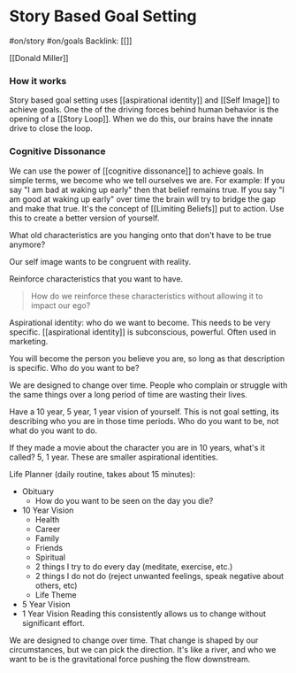 # Story Based Goal Setting
#on/story #on/goals 
Backlink: [[]]

[[Donald Miller]]


### How it works
Story based goal setting uses [[aspirational identity]] and [[Self Image]] to achieve goals. One the of the driving forces behind human behavior is the opening of a [[Story Loop]]. When we do this, our brains have the innate drive to close the loop. 


### Cognitive Dissonance
We can use the power of [[cognitive dissonance]] to achieve goals. In simple terms, we become who we tell ourselves we are.
For example: If you say "I am bad at waking up early" then that belief remains true. If you say "I am good at waking up early" over time the brain will try to bridge the gap and make that true. It's the concept of [[Limiting Beliefs]] put to action.
Use this to create a better version of yourself.



What old characteristics are you hanging onto that don't have to be true anymore?

Our self image wants to be congruent with reality.

Reinforce characteristics that you want to have.

> How do we reinforce these characteristics without allowing it to impact our ego?


Aspirational identity: who do we want to become. 
This needs to be very specific. 
[[aspirational identity]] is subconscious, powerful.
Often used in marketing.

You will become the person you believe you are, so long as that description is specific. 
Who do you want to be? 


We are designed to change over time.
People who complain or struggle with the same things over a long period of time are wasting their lives.

Have a 10 year, 5 year, 1 year vision of yourself. This is not goal setting, its describing who you are in those time periods. Who do you want to be, not what do you want to do.

If they made a movie about the character you are in 10 years, what's it called? 5, 1 year. These are smaller aspirational identities.


Life Planner (daily routine, takes about 15 minutes):
- Obituary
	- How do you want to be seen on the day you die?
- 10 Year Vision
	- Health
	- Career
	- Family
	- Friends
	- Spiritual
	- 2 things I try to do every day (meditate, exercise, etc.)
	- 2 things I do not do (reject unwanted feelings, speak negative about others, etc)
	- Life Theme
- 5 Year Vision
- 1 Year Vision
Reading this consistently allows us to change without significant effort.

We are designed to change over time. That change is shaped by our circumstances, but we can pick the direction. It's like a river, and who we want to be is the gravitational force pushing the flow downstream.

